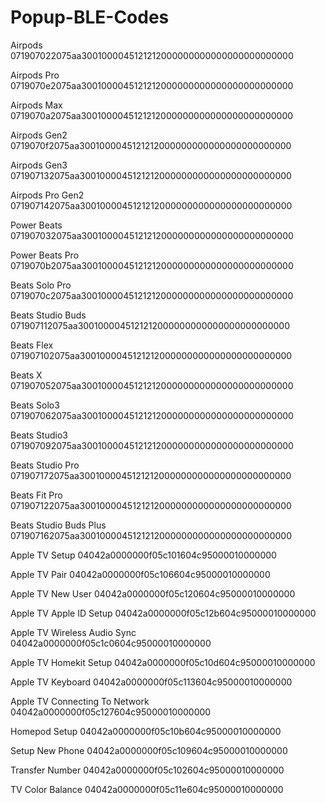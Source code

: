# Popup-BLE-Codes
Airpods
071907022075aa3001000045121212000000000000000000000000

Airpods Pro
0719070e2075aa3001000045121212000000000000000000000000

Airpods Max
0719070a2075aa3001000045121212000000000000000000000000

Airpods Gen2
0719070f2075aa3001000045121212000000000000000000000000

Airpods Gen3
071907132075aa3001000045121212000000000000000000000000

Airpods Pro Gen2
071907142075aa3001000045121212000000000000000000000000

Power Beats
071907032075aa3001000045121212000000000000000000000000

Power Beats Pro
0719070b2075aa3001000045121212000000000000000000000000

Beats Solo Pro
0719070c2075aa3001000045121212000000000000000000000000

Beats Studio Buds
071907112075aa3001000045121212000000000000000000000000

Beats Flex
071907102075aa3001000045121212000000000000000000000000
 
Beats X
071907052075aa3001000045121212000000000000000000000000

Beats Solo3
071907062075aa3001000045121212000000000000000000000000

Beats Studio3
071907092075aa3001000045121212000000000000000000000000

Beats Studio Pro
071907172075aa3001000045121212000000000000000000000000

Beats Fit Pro
071907122075aa3001000045121212000000000000000000000000

Beats Studio Buds Plus
071907162075aa3001000045121212000000000000000000000000

Apple TV Setup
04042a0000000f05c101604c95000010000000

Apple TV Pair
04042a0000000f05c106604c95000010000000

Apple TV New User
04042a0000000f05c120604c95000010000000

Apple TV Apple ID Setup
04042a0000000f05c12b604c95000010000000

Apple TV Wireless Audio Sync
04042a0000000f05c1c0604c95000010000000

Apple TV Homekit Setup
04042a0000000f05c10d604c95000010000000

Apple TV Keyboard
04042a0000000f05c113604c95000010000000

Apple TV Connecting To Network
04042a0000000f05c127604c95000010000000

Homepod Setup
04042a0000000f05c10b604c95000010000000

Setup New Phone
04042a0000000f05c109604c95000010000000

Transfer Number
04042a0000000f05c102604c95000010000000

TV Color Balance
04042a0000000f05c11e604c95000010000000
